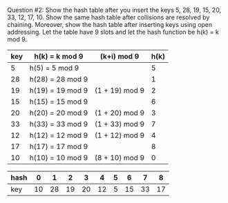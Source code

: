 Question #2:
Show the hash table after you insert the keys 5, 28, 19, 15, 20, 33, 12, 17, 10. Show the same hash
table after collisions are resolved by chaining. Moreover, show the hash table after inserting keys
using open addressing. Let the table have 9 slots and let the hash function be h(k) = k mod 9.




| key | h(k) = k mod 9   | (k+i) mod 9   | h(k) |
| --- | ---------------- | ------------- | ---- |
| 5   | h(5) = 5 mod 9   |    |  5 |
| 28  | h(28) = 28 mod 9 |    |  1 |
| 19  | h(19) = 19 mod 9 | (1 + 19) mod 9 | 2 |
| 15  | h(15) = 15 mod 9 |     | 6 |
| 20  | h(20) = 20 mod 9 | (1 + 20) mod 9 | 3 |
| 33  | h(33) = 33 mod 9 | (1 + 33) mod 9 | 7 |
| 12  | h(12) = 12 mod 9 | (1 + 12) mod 9 | 4 |
| 17  | h(17) = 17 mod 9 |     | 8 |
| 10  | h(10) = 10 mod 9 | (8 + 10) mod 9 | 0 |


| hash | 0 | 1 | 2 | 3 | 4 | 5 | 6 | 7 | 8 | 
| ---- | - | - | - | - | - | - | - | - | - |
| key  | 10| 28| 19| 20| 12| 5 | 15| 33| 17|
